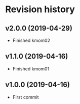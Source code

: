 Revision history
===================
v2.0.0 (2019-04-29)
-------------------

* Finished kmom02

v1.1.0 (2019-04-16)
-------------------

* Finished kmom01

v1.0.0 (2019-04-16)
-------------------

* First commit
